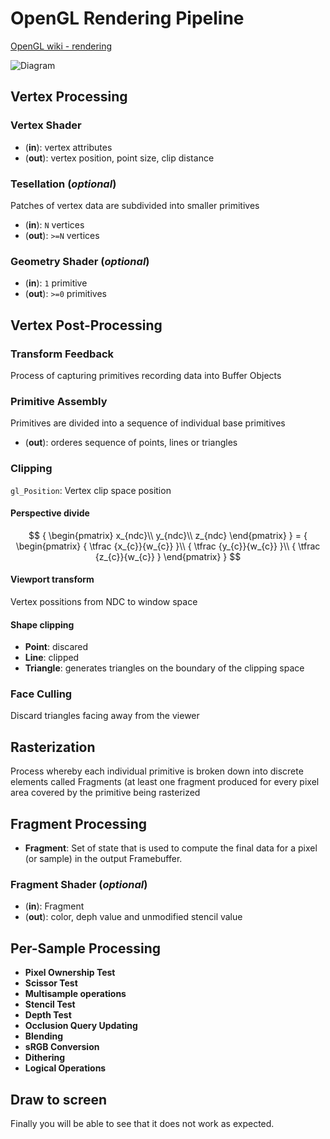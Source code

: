 # OpenGL Rendering Pipeline

[OpenGL wiki - rendering](https://www.khronos.org/opengl/wiki/Rendering_Pipeline_Overview)

![Diagram](https://www.khronos.org/opengl/wiki_opengl/images/RenderingPipeline.png)

## Vertex Processing

### Vertex Shader
- (**in**): vertex attributes
- (**out**): vertex position, point size, clip distance

### Tesellation (*optional*)
Patches of vertex data are subdivided into smaller primitives
- (**in**): `N` vertices
- (**out**): `>=N` vertices

### Geometry Shader (*optional*)
- (**in**): `1` primitive
- (**out**): `>=0` primitives

## Vertex Post-Processing

### Transform Feedback
Process of capturing primitives recording data into Buffer Objects

### Primitive Assembly
Primitives are divided into a sequence of individual base primitives
- (**out**): orderes sequence of points, lines or triangles

### Clipping
`gl_Position`: Vertex clip space position

#### Perspective divide
$$ { \begin{pmatrix} x_{ndc}\\ y_{ndc}\\ z_{ndc} \end{pmatrix} } = {
    \begin{pmatrix} { \tfrac {x_{c}}{w_{c}} }\\ { \tfrac {y_{c}}{w_{c}} }\\ {
        \tfrac {z_{c}}{w_{c}} } \end{pmatrix} } $$

#### Viewport transform
Vertex possitions from NDC to window space

#### Shape clipping
- **Point**: discared
- **Line**: clipped
- **Triangle**: generates triangles on the boundary of the clipping space

### Face Culling
Discard triangles facing away from the viewer

## Rasterization
Process whereby each individual primitive is broken down into discrete
elements called Fragments (at least one fragment produced for every pixel area
covered by the primitive being rasterized

## Fragment Processing
- **Fragment**: Set of state that is used to compute the final data for a
  pixel (or sample) in the output Framebuffer.

### Fragment Shader (*optional*)
- (**in**): Fragment
- (**out**): color, deph value and unmodified stencil value

## Per-Sample Processing
- **Pixel Ownership Test**
- **Scissor Test**
- **Multisample operations**
- **Stencil Test**
- **Depth Test**
- **Occlusion Query Updating**
- **Blending**
- **sRGB Conversion**
- **Dithering**
- **Logical Operations**

## Draw to screen
Finally you will be able to see that it does not work as expected.
